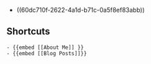 - ((60dc710f-2622-4a1d-b71c-0a5f8ef83abb))
## Shortcuts
	- {{embed [[About Me]] }}
	- {{embed [[Blog Posts]]}}